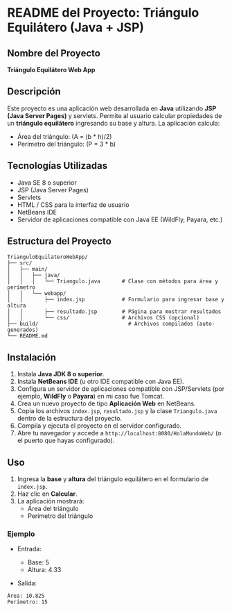 
# README del Proyecto: Triángulo Equilátero (Java + JSP)

## Nombre del Proyecto
**Triángulo Equilátero Web App**

## Descripción
Este proyecto es una aplicación web desarrollada en **Java** utilizando **JSP (Java Server Pages)** y servlets. Permite al usuario calcular propiedades de un **triángulo equilátero** ingresando su base y altura. La aplicación calcula:

- Área del triángulo: (A = (b * h)/2)  
- Perímetro del triángulo: (P = 3 * b)  


## Tecnologías Utilizadas
- Java SE 8 o superior  
- JSP (Java Server Pages)  
- Servlets  
- HTML / CSS para la interfaz de usuario  
- NetBeans IDE  
- Servidor de aplicaciones compatible con Java EE (WildFly, Payara, etc.)

## Estructura del Proyecto
```
TrianguloEquilateroWebApp/
├── src/
│   ├── main/
│   │   ├── java/
│   │   │   └── Triangulo.java       # Clase con métodos para área y perímetro
│   │   └── webapp/
│   │       ├── index.jsp            # Formulario para ingresar base y altura
│   │       ├── resultado.jsp        # Página para mostrar resultados
│   │       └── css/                 # Archivos CSS (opcional)
├── build/                             # Archivos compilados (auto-generados)
└── README.md
```

## Instalación
1. Instala **Java JDK 8 o superior**.  
2. Instala **NetBeans IDE** (u otro IDE compatible con Java EE).  
3. Configura un servidor de aplicaciones compatible con JSP/Servlets (por ejemplo, **WildFly** o **Payara**) en mi caso fue Tomcat.  
4. Crea un nuevo proyecto de tipo **Aplicación Web** en NetBeans.  
5. Copia los archivos `index.jsp`, `resultado.jsp` y la clase `Triangulo.java` dentro de la estructura del proyecto.  
6. Compila y ejecuta el proyecto en el servidor configurado.  
7. Abre tu navegador y accede a `http://localhost:8080/HolaMundoWeb/` (o el puerto que hayas configurado).

## Uso
1. Ingresa la **base** y **altura** del triángulo equilátero en el formulario de `index.jsp`.  
2. Haz clic en **Calcular**.  
3. La aplicación mostrará:
   - Área del triángulo  
   - Perímetro del triángulo  

### Ejemplo
- Entrada:  
  - Base: 5  
  - Altura: 4.33  

- Salida:  
```
Área: 10.825
Perímetro: 15
```


